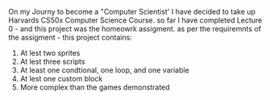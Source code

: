 On my Journy to become a "Computer Scientist' I have decided to take up Harvards CS50x Computer Science Course. 
so far I have completed Lecture 0 - and this project was the homeowrk assigment. as per the requiremnts of the assigment - this project contains:
1) At lest two sprites
2) At lest three scripts
3) At least one condtional, one loop, and one variable
4) At lest one custom block
5) More complex than the games demonstrated 
